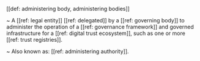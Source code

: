[[def: administering body, administering bodies]]

~ A [[ref: legal entity]] [[ref: delegated]] by a [[ref: governing body]] to administer the operation of a [[ref: governance framework]] and governed infrastructure for a [[ref: digital trust ecosystem]], such as one or more [[ref: trust registries]].

~ Also known as: [[ref: administering authority]].
